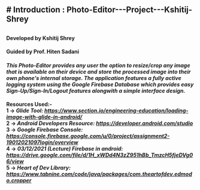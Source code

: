 <H2># Introduction : Photo-Editor---Project---Kshitij-Shrey<H2>
  
  <h4>Developed by Kshitij Shrey</h4>
  <h4>Guided by Prof. Hiten Sadani</h4>

<h4><b><i>This Photo-Editor provides any user the option to resize/crop any image that is available on their
device and store the processed image into their own phone's internal storage. The application features
a fully active logging system using the Google Firebase Database which provides easy Sign-Up/Sign-In/Logout
features alongwith a simple interface design.</b></i></h4>
  
  <b>Resources Used:-<b><br>
    1 -> <i><b>Glide Tool:</b> https://www.section.io/engineering-education/loading-image-with-glide-in-android/</i><br>
    2 -> <i><b>Android Developers Resource:</b> https://developer.android.com/studio</i><br>
    3 -> <i><b>Google Firebase Console:</b> https://console.firebase.google.com/u/0/project/assignment2-19012021097login/overview</i><br>
    4 -> <i><b>03/12/2021 (Lecture) Firebase in android:</b> https://drive.google.com/file/d/1H_xWDd4N3zZ951hBb_TmzcH5fjeDVg06/view</i><br>
    5 -> <i><b>Heart of Dev Library:</b> https://www.tabnine.com/code/java/packages/com.theartofdev.edmodo.cropper</i><br>
